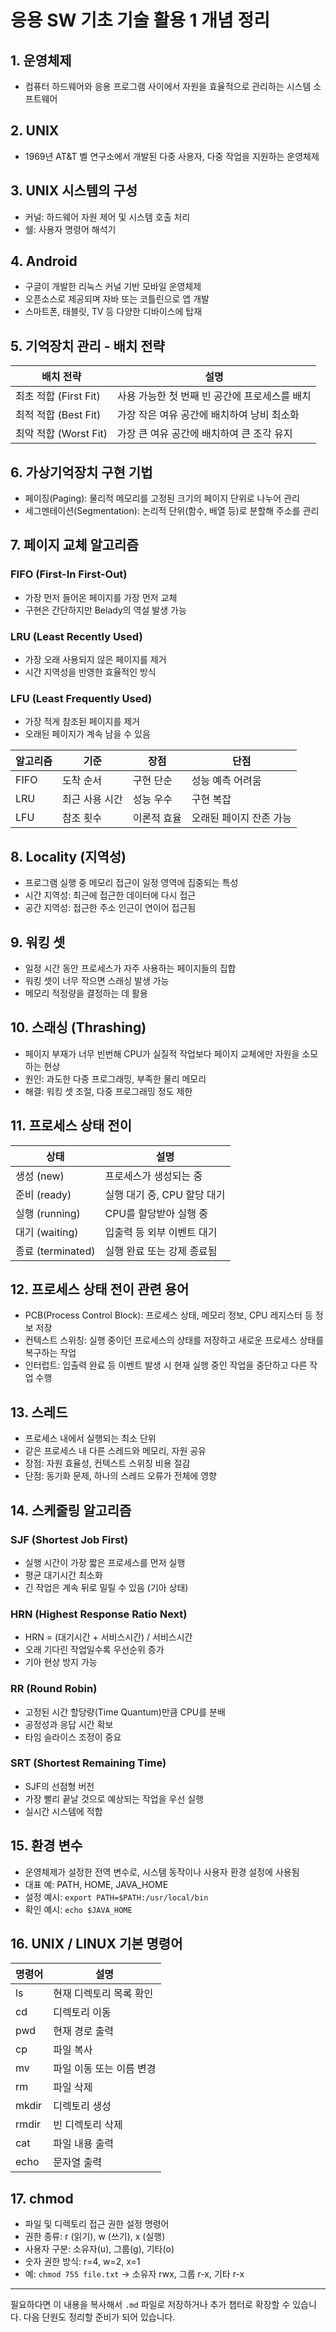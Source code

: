 # 응용 SW 기초 기술 활용 1 개념 정리

## 1. 운영체제

- 컴퓨터 하드웨어와 응용 프로그램 사이에서 자원을 효율적으로 관리하는 시스템 소프트웨어

## 2. UNIX

- 1969년 AT\&T 벨 연구소에서 개발된 다중 사용자, 다중 작업을 지원하는 운영체제

## 3. UNIX 시스템의 구성

- 커널: 하드웨어 자원 제어 및 시스템 호출 처리
- 쉘: 사용자 명령어 해석기

## 4. Android

- 구글이 개발한 리눅스 커널 기반 모바일 운영체제
- 오픈소스로 제공되며 자바 또는 코틀린으로 앱 개발
- 스마트폰, 태블릿, TV 등 다양한 디바이스에 탑재

## 5. 기억장치 관리 - 배치 전략

| 배치 전략             | 설명                                          |
| --------------------- | --------------------------------------------- |
| 최초 적합 (First Fit) | 사용 가능한 첫 번째 빈 공간에 프로세스를 배치 |
| 최적 적합 (Best Fit)  | 가장 작은 여유 공간에 배치하여 낭비 최소화    |
| 최악 적합 (Worst Fit) | 가장 큰 여유 공간에 배치하여 큰 조각 유지     |

## 6. 가상기억장치 구현 기법

- 페이징(Paging): 물리적 메모리를 고정된 크기의 페이지 단위로 나누어 관리
- 세그멘테이션(Segmentation): 논리적 단위(함수, 배열 등)로 분할해 주소를 관리

## 7. 페이지 교체 알고리즘

### FIFO (First-In First-Out)

- 가장 먼저 들어온 페이지를 가장 먼저 교체
- 구현은 간단하지만 Belady의 역설 발생 가능

### LRU (Least Recently Used)

- 가장 오래 사용되지 않은 페이지를 제거
- 시간 지역성을 반영한 효율적인 방식

### LFU (Least Frequently Used)

- 가장 적게 참조된 페이지를 제거
- 오래된 페이지가 계속 남을 수 있음

| 알고리즘 | 기준           | 장점        | 단점                    |
| -------- | -------------- | ----------- | ----------------------- |
| FIFO     | 도착 순서      | 구현 단순   | 성능 예측 어려움        |
| LRU      | 최근 사용 시간 | 성능 우수   | 구현 복잡               |
| LFU      | 참조 횟수      | 이론적 효율 | 오래된 페이지 잔존 가능 |

## 8. Locality (지역성)

- 프로그램 실행 중 메모리 접근이 일정 영역에 집중되는 특성
- 시간 지역성: 최근에 접근한 데이터에 다시 접근
- 공간 지역성: 접근한 주소 인근이 연이어 접근됨

## 9. 워킹 셋

- 일정 시간 동안 프로세스가 자주 사용하는 페이지들의 집합
- 워킹 셋이 너무 작으면 스래싱 발생 가능
- 메모리 적정량을 결정하는 데 활용

## 10. 스래싱 (Thrashing)

- 페이지 부재가 너무 빈번해 CPU가 실질적 작업보다 페이지 교체에만 자원을 소모하는 현상
- 원인: 과도한 다중 프로그래밍, 부족한 물리 메모리
- 해결: 워킹 셋 조절, 다중 프로그래밍 정도 제한

## 11. 프로세스 상태 전이

| 상태              | 설명                        |
| ----------------- | --------------------------- |
| 생성 (new)        | 프로세스가 생성되는 중      |
| 준비 (ready)      | 실행 대기 중, CPU 할당 대기 |
| 실행 (running)    | CPU를 할당받아 실행 중      |
| 대기 (waiting)    | 입출력 등 외부 이벤트 대기  |
| 종료 (terminated) | 실행 완료 또는 강제 종료됨  |

## 12. 프로세스 상태 전이 관련 용어

- PCB(Process Control Block): 프로세스 상태, 메모리 정보, CPU 레지스터 등 정보 저장
- 컨텍스트 스위칭: 실행 중이던 프로세스의 상태를 저장하고 새로운 프로세스 상태를 복구하는 작업
- 인터럽트: 입출력 완료 등 이벤트 발생 시 현재 실행 중인 작업을 중단하고 다른 작업 수행

## 13. 스레드

- 프로세스 내에서 실행되는 최소 단위
- 같은 프로세스 내 다른 스레드와 메모리, 자원 공유
- 장점: 자원 효율성, 컨텍스트 스위칭 비용 절감
- 단점: 동기화 문제, 하나의 스레드 오류가 전체에 영향

## 14. 스케줄링 알고리즘

### SJF (Shortest Job First)

- 실행 시간이 가장 짧은 프로세스를 먼저 실행
- 평균 대기시간 최소화
- 긴 작업은 계속 뒤로 밀릴 수 있음 (기아 상태)

### HRN (Highest Response Ratio Next)

- HRN = (대기시간 + 서비스시간) / 서비스시간
- 오래 기다린 작업일수록 우선순위 증가
- 기아 현상 방지 가능

### RR (Round Robin)

- 고정된 시간 할당량(Time Quantum)만큼 CPU를 분배
- 공정성과 응답 시간 확보
- 타임 슬라이스 조정이 중요

### SRT (Shortest Remaining Time)

- SJF의 선점형 버전
- 가장 빨리 끝날 것으로 예상되는 작업을 우선 실행
- 실시간 시스템에 적합

## 15. 환경 변수

- 운영체제가 설정한 전역 변수로, 시스템 동작이나 사용자 환경 설정에 사용됨
- 대표 예: PATH, HOME, JAVA_HOME
- 설정 예시: `export PATH=$PATH:/usr/local/bin`
- 확인 예시: `echo $JAVA_HOME`

## 16. UNIX / LINUX 기본 명령어

| 명령어 | 설명                     |
| ------ | ------------------------ |
| ls     | 현재 디렉토리 목록 확인  |
| cd     | 디렉토리 이동            |
| pwd    | 현재 경로 출력           |
| cp     | 파일 복사                |
| mv     | 파일 이동 또는 이름 변경 |
| rm     | 파일 삭제                |
| mkdir  | 디렉토리 생성            |
| rmdir  | 빈 디렉토리 삭제         |
| cat    | 파일 내용 출력           |
| echo   | 문자열 출력              |

## 17. chmod

- 파일 및 디렉토리 접근 권한 설정 명령어
- 권한 종류: r (읽기), w (쓰기), x (실행)
- 사용자 구분: 소유자(u), 그룹(g), 기타(o)
- 숫자 권한 방식: r=4, w=2, x=1
- 예: `chmod 755 file.txt` → 소유자 rwx, 그룹 r-x, 기타 r-x

---

필요하다면 이 내용을 복사해서 `.md` 파일로 저장하거나 추가 챕터로 확장할 수 있습니다. 다음 단원도 정리할 준비가 되어 있습니다.
